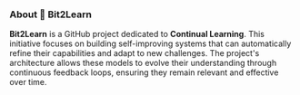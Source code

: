 ### **About 🔄 Bit2Learn**

**Bit2Learn** is a GitHub project dedicated to **Continual Learning**. This initiative focuses on building self-improving systems that can automatically refine their capabilities and adapt to new challenges. The project's architecture allows these models to evolve their understanding through continuous feedback loops, ensuring they remain relevant and effective over time.
